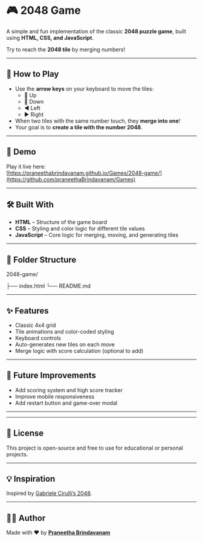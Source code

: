 # 🎮 2048 Game

A simple and fun implementation of the classic **2048 puzzle game**, built using **HTML, CSS, and JavaScript**.

Try to reach the **2048 tile** by merging numbers!

---

## 🧩 How to Play

- Use the **arrow keys** on your keyboard to move the tiles:
  - 🔼 Up
  - 🔽 Down
  - ◀️ Left
  - ▶️ Right
- When two tiles with the same number touch, they **merge into one**!
- Your goal is to **create a tile with the number 2048**.

---

## 🚀 Demo

Play it live here:  
[https://praneethabrindavanam.github.io/Games/2048-game/](https://github.com/praneethaBrindavanam/Games)  


---

## 🛠️ Built With

- **HTML** – Structure of the game board  
- **CSS** – Styling and color logic for different tile values  
- **JavaScript** – Core logic for merging, moving, and generating tiles

---

## 📁 Folder Structure

2048-game/


├── index.html
└── README.md


---

## ✨ Features

- Classic 4x4 grid
- Tile animations and color-coded styling
- Keyboard controls
- Auto-generates new tiles on each move
- Merge logic with score calculation (optional to add)

---

## 📌 Future Improvements

- Add scoring system and high score tracker
- Improve mobile responsiveness
- Add restart button and game-over modal

---


---

## 📜 License

This project is open-source and free to use for educational or personal projects.

---

## 💡 Inspiration

Inspired by [Gabriele Cirulli’s 2048](https://play2048.co/).

---

## 🙋‍♀️ Author

Made with ❤️ by **[Praneetha Brindavanam](https://github.com/praneethaBrindavanam)**

